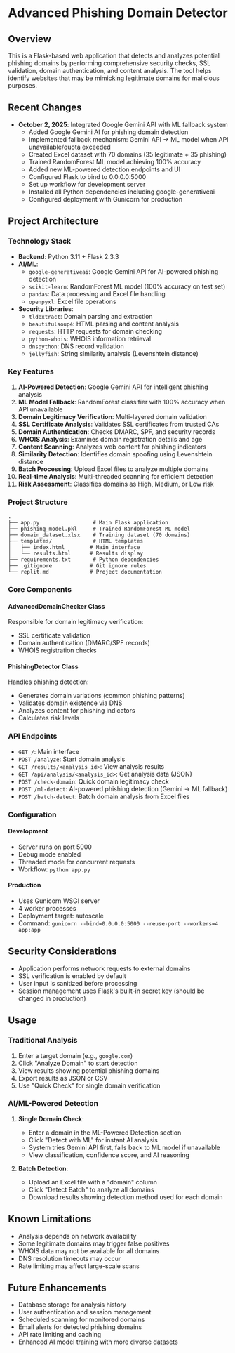 # Advanced Phishing Domain Detector

## Overview
This is a Flask-based web application that detects and analyzes potential phishing domains by performing comprehensive security checks, SSL validation, domain authentication, and content analysis. The tool helps identify websites that may be mimicking legitimate domains for malicious purposes.

## Recent Changes
- **October 2, 2025**: Integrated Google Gemini API with ML fallback system
  - Added Google Gemini AI for phishing domain detection
  - Implemented fallback mechanism: Gemini API → ML model when API unavailable/quota exceeded
  - Created Excel dataset with 70 domains (35 legitimate + 35 phishing)
  - Trained RandomForest ML model achieving 100% accuracy
  - Added new ML-powered detection endpoints and UI
  - Configured Flask to bind to 0.0.0.0:5000
  - Set up workflow for development server
  - Installed all Python dependencies including google-generativeai
  - Configured deployment with Gunicorn for production

## Project Architecture

### Technology Stack
- **Backend**: Python 3.11 + Flask 2.3.3
- **AI/ML**:
  - `google-generativeai`: Google Gemini API for AI-powered phishing detection
  - `scikit-learn`: RandomForest ML model (100% accuracy on test set)
  - `pandas`: Data processing and Excel file handling
  - `openpyxl`: Excel file operations
- **Security Libraries**:
  - `tldextract`: Domain parsing and extraction
  - `beautifulsoup4`: HTML parsing and content analysis
  - `requests`: HTTP requests for domain checking
  - `python-whois`: WHOIS information retrieval
  - `dnspython`: DNS record validation
  - `jellyfish`: String similarity analysis (Levenshtein distance)

### Key Features
1. **AI-Powered Detection**: Google Gemini API for intelligent phishing analysis
2. **ML Model Fallback**: RandomForest classifier with 100% accuracy when API unavailable
3. **Domain Legitimacy Verification**: Multi-layered domain validation
4. **SSL Certificate Analysis**: Validates SSL certificates from trusted CAs
5. **Domain Authentication**: Checks DMARC, SPF, and security records
6. **WHOIS Analysis**: Examines domain registration details and age
7. **Content Scanning**: Analyzes web content for phishing indicators
8. **Similarity Detection**: Identifies domain spoofing using Levenshtein distance
9. **Batch Processing**: Upload Excel files to analyze multiple domains
10. **Real-time Analysis**: Multi-threaded scanning for efficient detection
11. **Risk Assessment**: Classifies domains as High, Medium, or Low risk

### Project Structure
```
.
├── app.py                 # Main Flask application
├── phishing_model.pkl     # Trained RandomForest ML model
├── domain_dataset.xlsx    # Training dataset (70 domains)
├── templates/             # HTML templates
│   ├── index.html        # Main interface
│   └── results.html      # Results display
├── requirements.txt       # Python dependencies
├── .gitignore            # Git ignore rules
└── replit.md             # Project documentation
```

### Core Components

#### AdvancedDomainChecker Class
Responsible for domain legitimacy verification:
- SSL certificate validation
- Domain authentication (DMARC/SPF records)
- WHOIS registration checks

#### PhishingDetector Class
Handles phishing detection:
- Generates domain variations (common phishing patterns)
- Validates domain existence via DNS
- Analyzes content for phishing indicators
- Calculates risk levels

### API Endpoints
- `GET /`: Main interface
- `POST /analyze`: Start domain analysis
- `GET /results/<analysis_id>`: View analysis results
- `GET /api/analysis/<analysis_id>`: Get analysis data (JSON)
- `POST /check-domain`: Quick domain legitimacy check
- `POST /ml-detect`: AI-powered phishing detection (Gemini → ML fallback)
- `POST /batch-detect`: Batch domain analysis from Excel files

### Configuration

#### Development
- Server runs on port 5000
- Debug mode enabled
- Threaded mode for concurrent requests
- Workflow: `python app.py`

#### Production
- Uses Gunicorn WSGI server
- 4 worker processes
- Deployment target: autoscale
- Command: `gunicorn --bind=0.0.0.0:5000 --reuse-port --workers=4 app:app`

## Security Considerations
- Application performs network requests to external domains
- SSL verification is enabled by default
- User input is sanitized before processing
- Session management uses Flask's built-in secret key (should be changed in production)

## Usage

### Traditional Analysis
1. Enter a target domain (e.g., `google.com`)
2. Click "Analyze Domain" to start detection
3. View results showing potential phishing domains
4. Export results as JSON or CSV
5. Use "Quick Check" for single domain verification

### AI/ML-Powered Detection
1. **Single Domain Check**: 
   - Enter a domain in the ML-Powered Detection section
   - Click "Detect with ML" for instant AI analysis
   - System tries Gemini API first, falls back to ML model if unavailable
   - View classification, confidence score, and AI reasoning

2. **Batch Detection**:
   - Upload an Excel file with a "domain" column
   - Click "Detect Batch" to analyze all domains
   - Download results showing detection method used for each domain

## Known Limitations
- Analysis depends on network availability
- Some legitimate domains may trigger false positives
- WHOIS data may not be available for all domains
- DNS resolution timeouts may occur
- Rate limiting may affect large-scale scans

## Future Enhancements
- Database storage for analysis history
- User authentication and session management
- Scheduled scanning for monitored domains
- Email alerts for detected phishing domains
- API rate limiting and caching
- Enhanced AI model training with more diverse datasets
